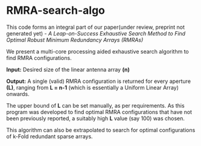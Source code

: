 # RMRA-search-algo

This code forms an integral part of our paper(under review, preprint not generated yet) - *A Leap-on-Success Exhaustive Search Method to Find Optimal Robust Minimum  Redundancy Arrays (RMRAs)*

We present a multi-core processing aided exhaustive search algorithm to find RMRA configurations. 

**Input:** Desired size of the linear antenna array **(n)**

**Output:** A single (valid) RMRA configuration is returned for every aperture **(L)**, ranging from **L = n-1** (which is essentially a Uniform Linear Array) onwards. 

The upper bound of **L** can be set manually, as per requirements. As this program was developed to find optimal RMRA configurations that have not been previously reported, a suitably high **L** value (say 100) was chosen.


This algorithm can also be extrapolated to search for optimal configurations of k-Fold redundant sparse arrays.
    
